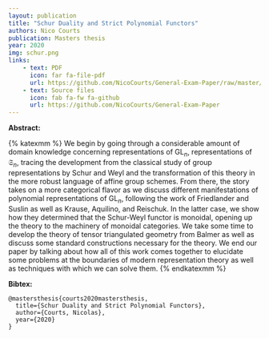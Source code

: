 ```yaml
---
layout: publication
title: "Schur Duality and Strict Polynomial Functors"
authors: Nico Courts
publication: Masters thesis
year: 2020
img: schur.png
links:
    - text: PDF
      icon: far fa-file-pdf
      url: https://github.com/NicoCourts/General-Exam-Paper/raw/master/General-Paper.pdf
    - text: Source files
      icon: fab fa-fw fa-github
      url: https://github.com/NicoCourts/General-Exam-Paper
---
```


**Abstract:**

{% katexmm %}
We begin by going through a considerable amount of domain knowledge concerning representations of $\operatorname{GL}_n$,
	representations of $\mathfrak S_n$, tracing the development from the classical study of group representations by Schur
	and Weyl and the transformation of this theory in the more robust language of affine group schemes. From there,
	the story takes on a more categorical flavor as we discuss different manifestations of polynomial representations of $\operatorname{GL}_n$, 
	following the work of Friedlander and Suslin as well as Krause, Aquilino, and Reischuk. In the latter case, 
	we show how they determined that the Schur-Weyl functor is monoidal, opening up the theory to the machinery of 
	monoidal categories. We take some time to develop the theory of tensor triangulated geometry from Balmer as well 
	as discuss some standard constructions necessary for the theory. We end our paper by talking about how all of this work 
	comes together to elucidate some problems at the boundaries of modern representation theory as well as techniques with 
	which we can solve them.
{% endkatexmm %}

**Bibtex:**
```
@mastersthesis{courts2020mastersthesis,
  title={Schur Duality and Strict Polynomial Functors},
  author={Courts, Nicolas},
  year={2020}
}
```